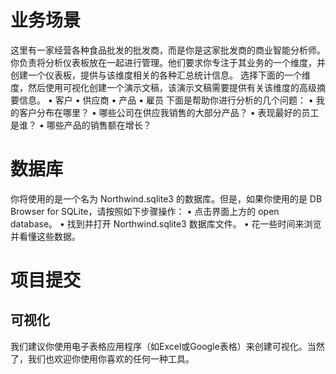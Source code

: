 # 业务场景
这里有一家经营各种食品批发的批发商，而是你是这家批发商的商业智能分析师。你负责将分析仪表板放在一起进行管理。他们要求你专注于其业务的一个维度，并创建一个仪表板，提供与该维度相关的各种汇总统计信息。
选择下面的一个维度，然后使用可视化创建一个演示文稿，该演示文稿需要提供有关该维度的高级摘要信息。
•	客户
•	供应商
•	产品
•	雇员
下面是帮助你进行分析的几个问题：
•	我的客户分布在哪里？
•	哪些公司在供应我销售的大部分产品？
•	表现最好的员工是谁？
•	哪些产品的销售额在增长？
# 数据库
你将使用的是一个名为 Northwind.sqlite3 的数据库。但是，如果你使用的是 DB Browser for SQLite，请按照如下步骤操作：
•	点击界面上方的 open database。
•	找到并打开 Northwind.sqlite3 数据库文件。
•	花一些时间来浏览并看懂这些数据。
# 项目提交
## 可视化
我们建议你使用电子表格应用程序（如Excel或Google表格）来创建可视化。当然了，我们也欢迎你使用你喜欢的任何一种工具。
